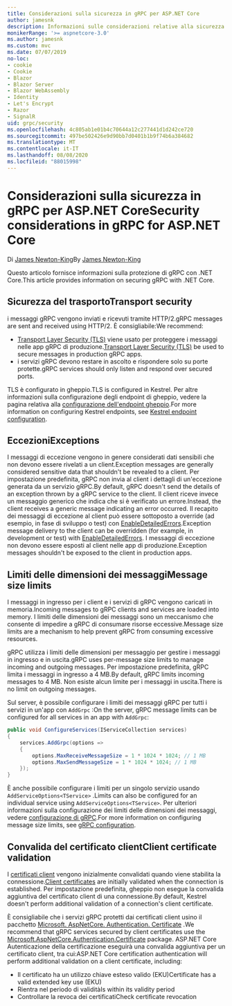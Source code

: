 ```yaml
---
title: Considerazioni sulla sicurezza in gRPC per ASP.NET Core
author: jamesnk
description: Informazioni sulle considerazioni relative alla sicurezza per gRPC per ASP.NET Core.
monikerRange: '>= aspnetcore-3.0'
ms.author: jamesnk
ms.custom: mvc
ms.date: 07/07/2019
no-loc:
- cookie
- Cookie
- Blazor
- Blazor Server
- Blazor WebAssembly
- Identity
- Let's Encrypt
- Razor
- SignalR
uid: grpc/security
ms.openlocfilehash: 4c805ab1e01b4c70644a12c277441d1d242ce720
ms.sourcegitcommit: 497be502426e9d90bb7d0401b1b9f74b6a384682
ms.translationtype: MT
ms.contentlocale: it-IT
ms.lasthandoff: 08/08/2020
ms.locfileid: "88015998"
---
```

# <a name="security-considerations-in-grpc-for-aspnet-core"></a><span data-ttu-id="72051-103">Considerazioni sulla sicurezza in gRPC per ASP.NET Core</span><span class="sxs-lookup"><span data-stu-id="72051-103">Security considerations in gRPC for ASP.NET Core</span></span>

<span data-ttu-id="72051-104">Di [James Newton-King](https://twitter.com/jamesnk)</span><span class="sxs-lookup"><span data-stu-id="72051-104">By [James Newton-King](https://twitter.com/jamesnk)</span></span>

<span data-ttu-id="72051-105">Questo articolo fornisce informazioni sulla protezione di gRPC con .NET Core.</span><span class="sxs-lookup"><span data-stu-id="72051-105">This article provides information on securing gRPC with .NET Core.</span></span>

## <a name="transport-security"></a><span data-ttu-id="72051-106">Sicurezza del trasporto</span><span class="sxs-lookup"><span data-stu-id="72051-106">Transport security</span></span>

<span data-ttu-id="72051-107">i messaggi gRPC vengono inviati e ricevuti tramite HTTP/2.</span><span class="sxs-lookup"><span data-stu-id="72051-107">gRPC messages are sent and received using HTTP/2.</span></span> <span data-ttu-id="72051-108">È consigliabile:</span><span class="sxs-lookup"><span data-stu-id="72051-108">We recommend:</span></span>

* <span data-ttu-id="72051-109">[Transport Layer Security (TLS)](https://tools.ietf.org/html/rfc5246) viene usato per proteggere i messaggi nelle app gRPC di produzione.</span><span class="sxs-lookup"><span data-stu-id="72051-109">[Transport Layer Security (TLS)](https://tools.ietf.org/html/rfc5246) be used to secure messages in production gRPC apps.</span></span>
* <span data-ttu-id="72051-110">i servizi gRPC devono restare in ascolto e rispondere solo su porte protette.</span><span class="sxs-lookup"><span data-stu-id="72051-110">gRPC services should only listen and respond over secured ports.</span></span>

<span data-ttu-id="72051-111">TLS è configurato in gheppio.</span><span class="sxs-lookup"><span data-stu-id="72051-111">TLS is configured in Kestrel.</span></span> <span data-ttu-id="72051-112">Per altre informazioni sulla configurazione degli endpoint di gheppio, vedere la pagina relativa alla [configurazione dell'endpoint gheppio](xref:fundamentals/servers/kestrel#endpoint-configuration).</span><span class="sxs-lookup"><span data-stu-id="72051-112">For more information on configuring Kestrel endpoints, see [Kestrel endpoint configuration](xref:fundamentals/servers/kestrel#endpoint-configuration).</span></span>

## <a name="exceptions"></a><span data-ttu-id="72051-113">Eccezioni</span><span class="sxs-lookup"><span data-stu-id="72051-113">Exceptions</span></span>

<span data-ttu-id="72051-114">I messaggi di eccezione vengono in genere considerati dati sensibili che non devono essere rivelati a un client.</span><span class="sxs-lookup"><span data-stu-id="72051-114">Exception messages are generally considered sensitive data that shouldn't be revealed to a client.</span></span> <span data-ttu-id="72051-115">Per impostazione predefinita, gRPC non invia al client i dettagli di un'eccezione generata da un servizio gRPC.</span><span class="sxs-lookup"><span data-stu-id="72051-115">By default, gRPC doesn't send the details of an exception thrown by a gRPC service to the client.</span></span> <span data-ttu-id="72051-116">Il client riceve invece un messaggio generico che indica che si è verificato un errore.</span><span class="sxs-lookup"><span data-stu-id="72051-116">Instead, the client receives a generic message indicating an error occurred.</span></span> <span data-ttu-id="72051-117">Il recapito dei messaggi di eccezione al client può essere sottoposto a override (ad esempio, in fase di sviluppo o test) con [EnableDetailedErrors](xref:grpc/configuration#configure-services-options).</span><span class="sxs-lookup"><span data-stu-id="72051-117">Exception message delivery to the client can be overridden (for example, in development or test) with [EnableDetailedErrors](xref:grpc/configuration#configure-services-options).</span></span> <span data-ttu-id="72051-118">I messaggi di eccezione non devono essere esposti al client nelle app di produzione.</span><span class="sxs-lookup"><span data-stu-id="72051-118">Exception messages shouldn't be exposed to the client in production apps.</span></span>

## <a name="message-size-limits"></a><span data-ttu-id="72051-119">Limiti delle dimensioni dei messaggi</span><span class="sxs-lookup"><span data-stu-id="72051-119">Message size limits</span></span>

<span data-ttu-id="72051-120">I messaggi in ingresso per i client e i servizi di gRPC vengono caricati in memoria.</span><span class="sxs-lookup"><span data-stu-id="72051-120">Incoming messages to gRPC clients and services are loaded into memory.</span></span> <span data-ttu-id="72051-121">I limiti delle dimensioni dei messaggi sono un meccanismo che consente di impedire a gRPC di consumare risorse eccessive.</span><span class="sxs-lookup"><span data-stu-id="72051-121">Message size limits are a mechanism to help prevent gRPC from consuming excessive resources.</span></span>

<span data-ttu-id="72051-122">gRPC utilizza i limiti delle dimensioni per messaggio per gestire i messaggi in ingresso e in uscita.</span><span class="sxs-lookup"><span data-stu-id="72051-122">gRPC uses per-message size limits to manage incoming and outgoing messages.</span></span> <span data-ttu-id="72051-123">Per impostazione predefinita, gRPC limita i messaggi in ingresso a 4 MB.</span><span class="sxs-lookup"><span data-stu-id="72051-123">By default, gRPC limits incoming messages to 4 MB.</span></span> <span data-ttu-id="72051-124">Non esiste alcun limite per i messaggi in uscita.</span><span class="sxs-lookup"><span data-stu-id="72051-124">There is no limit on outgoing messages.</span></span>

<span data-ttu-id="72051-125">Sul server, è possibile configurare i limiti dei messaggi gRPC per tutti i servizi in un'app con `AddGrpc` :</span><span class="sxs-lookup"><span data-stu-id="72051-125">On the server, gRPC message limits can be configured for all services in an app with `AddGrpc`:</span></span>

```csharp
public void ConfigureServices(IServiceCollection services)
{
    services.AddGrpc(options =>
    {
        options.MaxReceiveMessageSize = 1 * 1024 * 1024; // 1 MB
        options.MaxSendMessageSize = 1 * 1024 * 1024; // 1 MB
    });
}
```

<span data-ttu-id="72051-126">È anche possibile configurare i limiti per un singolo servizio usando `AddServiceOptions<TService>` .</span><span class="sxs-lookup"><span data-stu-id="72051-126">Limits can also be configured for an individual service using `AddServiceOptions<TService>`.</span></span> <span data-ttu-id="72051-127">Per ulteriori informazioni sulla configurazione dei limiti delle dimensioni dei messaggi, vedere [configurazione di gRPC](xref:grpc/configuration).</span><span class="sxs-lookup"><span data-stu-id="72051-127">For more information on configuring message size limits, see [gRPC configuration](xref:grpc/configuration).</span></span>

## <a name="client-certificate-validation"></a><span data-ttu-id="72051-128">Convalida del certificato client</span><span class="sxs-lookup"><span data-stu-id="72051-128">Client certificate validation</span></span>

<span data-ttu-id="72051-129">I [certificati client](https://tools.ietf.org/html/rfc5246#section-7.4.4) vengono inizialmente convalidati quando viene stabilita la connessione.</span><span class="sxs-lookup"><span data-stu-id="72051-129">[Client certificates](https://tools.ietf.org/html/rfc5246#section-7.4.4) are initially validated when the connection is established.</span></span> <span data-ttu-id="72051-130">Per impostazione predefinita, gheppio non esegue la convalida aggiuntiva del certificato client di una connessione.</span><span class="sxs-lookup"><span data-stu-id="72051-130">By default, Kestrel doesn't perform additional validation of a connection's client certificate.</span></span>

<span data-ttu-id="72051-131">È consigliabile che i servizi gRPC protetti dai certificati client usino il pacchetto [Microsoft. AspNetCore. Authentication. Certificate](xref:security/authentication/certauth) .</span><span class="sxs-lookup"><span data-stu-id="72051-131">We recommend that gRPC services secured by client certificates use the [Microsoft.AspNetCore.Authentication.Certificate](xref:security/authentication/certauth) package.</span></span> <span data-ttu-id="72051-132">ASP.NET Core Autenticazione della certificazione eseguirà una convalida aggiuntiva per un certificato client, tra cui:</span><span class="sxs-lookup"><span data-stu-id="72051-132">ASP.NET Core certification authentication will perform additional validation on a client certificate, including:</span></span>

* <span data-ttu-id="72051-133">Il certificato ha un utilizzo chiave esteso valido (EKU)</span><span class="sxs-lookup"><span data-stu-id="72051-133">Certificate has a valid extended key use (EKU)</span></span>
* <span data-ttu-id="72051-134">Rientra nel periodo di validità</span><span class="sxs-lookup"><span data-stu-id="72051-134">Is within its validity period</span></span>
* <span data-ttu-id="72051-135">Controllare la revoca dei certificati</span><span class="sxs-lookup"><span data-stu-id="72051-135">Check certificate revocation</span></span>
